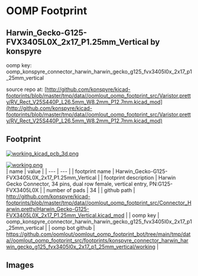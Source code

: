 # OOMP Footprint  
## Harwin_Gecko-G125-FVX3405L0X_2x17_P1.25mm_Vertical  by konspyre  
  
oomp key: oomp_konspyre_connector_harwin_harwin_gecko_g125_fvx3405l0x_2x17_p1_25mm_vertical  
  
source repo at: [http://github.com/konspyre/kicad-footprints/blob/master/tmp/data//oomlout_oomp_footprint_src/Varistor.pretty/RV_Rect_V25S440P_L26.5mm_W8.2mm_P12.7mm.kicad_mod](http://github.com/konspyre/kicad-footprints/blob/master/tmp/data//oomlout_oomp_footprint_src/Varistor.pretty/RV_Rect_V25S440P_L26.5mm_W8.2mm_P12.7mm.kicad_mod)  
## Footprint  
  
[![working_kicad_pcb_3d.png](working_kicad_pcb_3d_600.png)](working_kicad_pcb_3d.png)  
  
[![working.png](working_600.png)](working.png)  
| name | value | 
| --- | --- | 
| footprint name | Harwin_Gecko-G125-FVX3405L0X_2x17_P1.25mm_Vertical | 
| footprint description | Harwin Gecko Connector, 34 pins, dual row female, vertical entry, PN:G125-FVX3405L0X | 
| number of pads | 34 | 
| github path | http://github.com/konspyre/kicad-footprints/blob/master/tmp/data//oomlout_oomp_footprint_src/Connector_Harwin.pretty/Harwin_Gecko-G125-FVX3405L0X_2x17_P1.25mm_Vertical.kicad_mod | 
| oomp key | oomp_konspyre_connector_harwin_harwin_gecko_g125_fvx3405l0x_2x17_p1_25mm_vertical | 
| oomp bot github | https://github.com/oomlout/oomlout_oomp_footprint_bot/tree/main/tmp/data//oomlout_oomp_footprint_src/footprints/konspyre_connector_harwin_harwin_gecko_g125_fvx3405l0x_2x17_p1_25mm_vertical/working | 
## Images  
